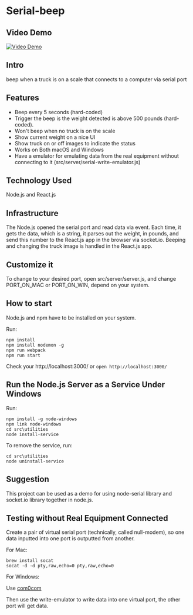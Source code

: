 # Serial-beep

## Video Demo

[![Video Demo](http://img.youtube.com/vi/HgL_dYE1fHA/0.jpg)](http://www.youtube.com/watch?v=HgL_dYE1fHA)

## Intro

beep when a truck is on a scale that connects to a computer via serial port

## Features

* Beep every 5 seconds (hard-coded)
* Trigger the beep is the weight detected is above 500 pounds (hard-coded).
* Won't beep when no truck is on the scale
* Show current weight on a nice UI
* Show truck on or off images to indicate the status
* Works on Both macOS and Windows
* Have a emulator for emulating data from the real equipment without connecting to it (src/server/serial-write-emulator.js)

## Technology Used

Node.js and React.js

## Infrastructure

The Node.js opened the serial port and read data via event. Each time, it gets the data, which is a string, it parses out the weight, in pounds, and send this number to the React.js app in the browser via socket.io. Beeping and changing the truck image is handled in the React.js app.

## Customize it

To change to your desired port, open src/server/server.js, and change PORT_ON_MAC or PORT_ON_WIN, depend on your system.

## How to start

Node.js and npm have to be installed on your system.

Run:  
```
npm install
npm install nodemon -g
npm run webpack
npm run start
```
Check your http://localhost:3000/ or  `open http://localhost:3000/`

## Run the Node.js Server as a Service Under Windows

Run:
```
npm install -g node-windows
npm link node-windows
cd src\utilities
node install-service
```

To remove the service, run:

```
cd src\utilities
node uninstall-service
```

## Suggestion

This project can be used as a demo for using node-serial library and socket.io library together in node.js.

## Testing without Real Equipment Connected

Create a pair of virtual serial port (technically, called null-modem), so one data inputted into one port is outputted from another.

For Mac:

```
brew install socat
socat -d -d pty,raw,echo=0 pty,raw,echo=0
```

For Windows:

Use [com0com](https://code.google.com/archive/p/powersdr-iq/downloads)

Then use the write-emulator to write data into one virtual port, the other port will get data.
